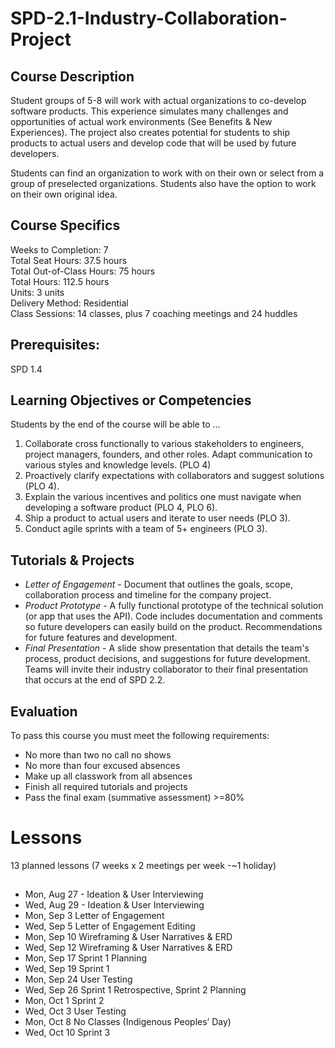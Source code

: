 # SPD-2.1-Industry-Collaboration-Project

## Course Description

Student groups of 5-8 will work with actual organizations to co-develop software products. This experience simulates many challenges and opportunities of actual work environments (See Benefits & New Experiences). The project also creates potential for students to ship products to actual users and develop code that will be used by future developers.

Students can find an organization to work with on their own or select from a group of preselected organizations. Students also have the option to work on their own original idea.


## Course Specifics

Weeks to Completion:  7 <br>
Total Seat Hours:  37.5 hours <br>
Total Out-of-Class Hours: 75 hours <br>
Total Hours: 112.5 hours <br>
Units:  3 units <br>
Delivery Method:  Residential <br>
Class Sessions:  14 classes, plus 7 coaching meetings and 24 huddles

## Prerequisites:  

SPD 1.4

## Learning Objectives or Competencies

Students by the end of the course will be able to ...

1. Collaborate cross functionally to various stakeholders to engineers, project managers, founders, and other roles.  Adapt communication to various styles and knowledge levels. (PLO 4)
2. Proactively clarify expectations with collaborators and suggest solutions (PLO 4).
3. Explain the various incentives and politics one must navigate when developing a software product (PLO 4, PLO 6).
4. Ship a product to actual users and iterate to user needs (PLO 3).
5. Conduct agile sprints with a team of 5+ engineers (PLO 3).

## Tutorials & Projects
- *Letter of Engagement* - Document that outlines the goals, scope, collaboration process and timeline for the company project.
- *Product Prototype* - A fully functional prototype of the technical solution (or app that uses the API). Code includes documentation and comments so future developers can easily build on the product. Recommendations for future features and development.
- *Final Presentation* - A slide show presentation that details the team's process, product decisions, and suggestions for future development. Teams will invite their industry collaborator to their final presentation that occurs at the end of SPD 2.2.

## Evaluation

To pass this course you must meet the following requirements:

- No more than two no call no shows
- No more than four excused absences
- Make up all classwork from all absences
- Finish all required tutorials and projects
- Pass the final exam (summative assessment) >=80%

# Lessons

13 planned lessons (7 weeks x 2 meetings per week -~1 holiday)

## 


- Mon, Aug 27	- Ideation & User Interviewing
- Wed, Aug 29	- Ideation & User Interviewing
- Mon, Sep 3	Letter of Engagement
- Wed, Sep 5	Letter of Engagement Editing
- Mon, Sep 10	Wireframing & User Narratives & ERD
- Wed, Sep 12	Wireframing & User Narratives & ERD
- Mon, Sep 17	Sprint 1 Planning
- Wed, Sep 19	Sprint 1
- Mon, Sep 24	User Testing
- Wed, Sep 26	Sprint 1 Retrospective, Sprint 2 Planning
- Mon, Oct 1	Sprint 2
- Wed, Oct 3	User Testing
- Mon, Oct 8	No Classes (Indigenous Peoples’ Day)
- Wed, Oct 10	Sprint 3
